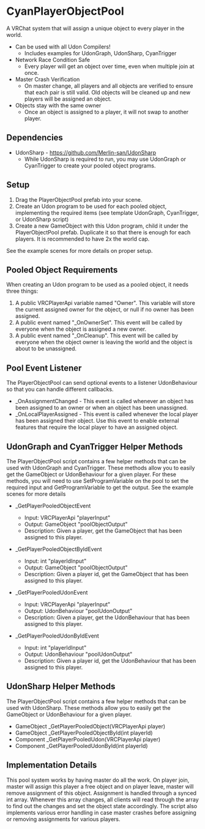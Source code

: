 # CyanPlayerObjectPool
A VRChat system that will assign a unique object to every player in the world.

- Can be used with all Udon Compilers!
  - Includes examples for UdonGraph, UdonSharp, CyanTrigger
- Network Race Condition Safe 
  - Every player will get an object over time, even when multiple join at once.
- Master Crash Verification
  - On master change, all players and all objects are verified to ensure that each pair is still valid. Old objects will be cleaned up and new players will be assigned an object.
- Objects stay with the same owner
  - Once an object is assigned to a player, it will not swap to another player.


## Dependencies
- UdonSharp - https://github.com/Merlin-san/UdonSharp
  - While UdonSharp is required to run, you may use UdonGraph or CyanTrigger to create your pooled object programs.


## Setup
1. Drag the PlayerObjectPool prefab into your scene.
2. Create an Udon program to be used for each pooled object, implementing the required items (see template UdonGraph, CyanTrigger, or UdonSharp script)
3. Create a new GameObject with this Udon program, child it under the PlayerObjectPool prefab. Duplicate it so that there is enough for each players. It is recommended to have 2x the world cap.

See the example scenes for more details on proper setup.


## Pooled Object Requirements

When creating an Udon program to be used as a pooled object, it needs three things:
1. A public VRCPlayerApi variable named "Owner". This variable will store the current assigned owner for the object, or null if no owner has been assigned.
2. A public event named "_OnOwnerSet". This event will be called by everyone when the object is assigned a new owner.
3. A public event named "_OnCleanup". This event will be called by everyone when the object owner is leaving the world and the object is about to be unassigned. 


## Pool Event Listener

The PlayerObjectPool can send optional events to a listener UdonBehaviour so that you can handle different callbacks. 
- _OnAssignmentChanged - This event is called whenever an object has been assigned to an owner or when an object has been unassigned. 
- _OnLocalPlayerAssigned - This event is called whenever the local player has been assigned their object. Use this event to enable external features that require the local player to have an assigned object. 


## UdonGraph and CyanTrigger Helper Methods

The PlayerObjectPool script contains a few helper methods that can be used with UdonGraph and CyanTrigger. 
These methods allow you to easily get the GameObject or UdonBehaviour for a given player.
For these methods, you will need to use SetProgramVariable on the pool to set the required input and GetProgramVariable to get the output. See the example scenes for more details

- _GetPlayerPooledObjectEvent
  - Input: VRCPlayerApi "playerInput"
  - Output: GameObject "poolObjectOutput"
  - Description: Given a player, get the GameObject that has been assigned to this player.
  
- _GetPlayerPooledObjectByIdEvent
  - Input: int "playerIdInput"
  - Output: GameObject "poolObjectOutput"
  - Description: Given a player id, get the GameObject that has been assigned to this player.
  
- _GetPlayerPooledUdonEvent
  - Input: VRCPlayerApi "playerInput"
  - Output: UdonBehaviour "poolUdonOutput"
  - Description: Given a player, get the UdonBehaviour that has been assigned to this player.
  
- _GetPlayerPooledUdonByIdEvent
  - Input: int "playerIdInput"
  - Output: UdonBehaviour "poolUdonOutput"
  - Description: Given a player id, get the UdonBehaviour that has been assigned to this player.


## UdonSharp Helper Methods

The PlayerObjectPool script contains a few helper methods that can be used with UdonSharp. 
These methods allow you to easily get the GameObject or UdonBehaviour for a given player.

- GameObject _GetPlayerPooledObject(VRCPlayerApi player)
- GameObject _GetPlayerPooledObjectById(int playerId)
- Component _GetPlayerPooledUdon(VRCPlayerApi player)
- Component _GetPlayerPooledUdonById(int playerId)


## Implementation Details

This pool system works by having master do all the work. On player join, master will assign this player a free object and on player leave, master will remove assignment of this object. Assignment is handled through a synced int array. Whenever this array changes, all clients will read through the array to find out the changes and set the object state accordingly. The script also implements various error handling in case master crashes before assigning or removing assignments for various players.
